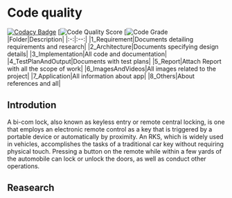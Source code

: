 # Code quality
[![Codacy Badge](https://app.codacy.com/project/badge/Grade/37af767af6c943c0890580a026efe74e)](https://www.codacy.com/gh/saifullah32/M3_G64/dashboard?utm_source=github.com&amp;utm_medium=referral&amp;utm_content=saifullah32/M3_G64&amp;utm_campaign=Badge_Grade)
[![Code Quality Score](https://api.codiga.io/project/31881/score/svg)
[![Code Grade](https://api.codiga.io/project/31881/status/svg)
|Folder|Description|
|:-:|:--:|
|1_Requirement|Documents detailing requirements and research|
|2_Architecture|Documents specifying design details|
|3_Implementation|All code and documentation|
|4_TestPlanAndOutput|Documents with test plans|
|5_Report|Attach Report with all the scope of work|
|6_ImagesAndVideos|All images related to the project|
|7_Application|All information about app|
|8_Others|About references and all|
## Introdution
A bi-com lock, also known as keyless entry or remote central locking, is one that employs an electronic remote control as a key that is triggered by a portable device or automatically by proximity. An RKS, which is widely used in vehicles, accomplishes the tasks of a traditional car key without requiring physical touch. Pressing a button on the remote while within a few yards of the automobile can lock or unlock the doors, as well as conduct other operations.
## Reasearch
